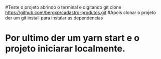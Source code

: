 #Teste o projeto abrindo o terminal e digitando git clone https://github.com/bergxp/cadastro-produtos.git
#Apois clonar o projeto der um git install para instalar as dependencias
# Por ultimo der um yarn start e o projeto iniciarar localmente.
